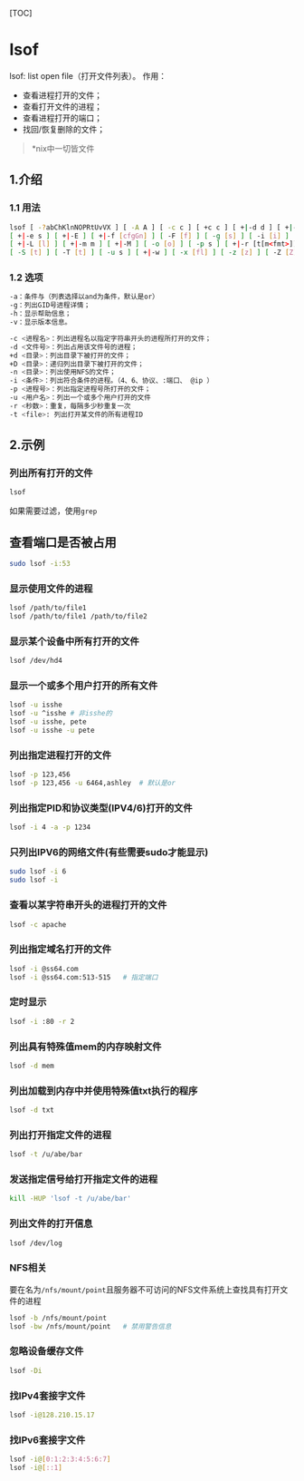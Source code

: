 [TOC]

# lsof
lsof: list open file（打开文件列表）。
作用：
* 查看进程打开的文件；
* 查看打开文件的进程；
* 查看进程打开的端口；
* 找回/恢复删除的文件；

> *nix中一切皆文件

## 1.介绍

### 1.1 用法
```bash
lsof [ -?abChKlnNOPRtUvVX ] [ -A A ] [ -c c ] [ +c c ] [ +|-d d ] [ +|-D D ] 
[ +|-e s ] [ +|-E ] [ +|-f [cfgGn] ] [ -F [f] ] [ -g [s] ] [ -i [i] ] [ -k k ] 
[ +|-L [l] ] [ +|-m m ] [ +|-M ] [ -o [o] ] [ -p s ] [ +|-r [t[m<fmt>]] ] [ -s [p:s] ] 
[ -S [t] ] [ -T [t] ] [ -u s ] [ +|-w ] [ -x [fl] ] [ -z [z] ] [ -Z [Z] ] [ -- ] [names]
```

### 1.2 选项
```bash
-a：条件与（列表选择以and为条件，默认是or）
-g：列出GID号进程详情；
-h：显示帮助信息；
-v：显示版本信息。

-c <进程名>：列出进程名以指定字符串开头的进程所打开的文件；
-d <文件号>：列出占用该文件号的进程；
+d <目录>：列出目录下被打开的文件；
+D <目录>：递归列出目录下被打开的文件；
-n <目录>：列出使用NFS的文件；
-i <条件>：列出符合条件的进程。（4、6、协议、:端口、 @ip ）
-p <进程号>：列出指定进程号所打开的文件；
-u <用户名>：列出一个或多个用户打开的文件
-r <秒数>：重复，每隔多少秒重复一次
-t <file>: 列出打开某文件的所有进程ID
```


## 2.示例
### 列出所有打开的文件
```bash
lsof
```
如果需要过滤，使用`grep`


## 查看端口是否被占用
```bash
sudo lsof -i:53
```

### 显示使用文件的进程
```bash
lsof /path/to/file1
lsof /path/to/file1 /path/to/file2
```
### 显示某个设备中所有打开的文件
```bash
lsof /dev/hd4
```

### 显示一个或多个用户打开的所有文件
```bash
lsof -u isshe
lsof -u ^isshe # 非isshe的
lsof -u isshe, pete
lsof -u isshe -u pete
```

### 列出指定进程打开的文件
```bash
lsof -p 123,456
lsof -p 123,456 -u 6464,ashley  # 默认是or
```

### 列出指定PID和协议类型(IPV4/6)打开的文件
```bash
lsof -i 4 -a -p 1234
```

### 只列出IPV6的网络文件(有些需要sudo才能显示)
```bash
sudo lsof -i 6
sudo lsof -i
```

### 查看以某字符串开头的进程打开的文件
```bash
lsof -c apache
```

### 列出指定域名打开的文件
```bash
lsof -i @ss64.com
lsof -i @ss64.com:513-515   # 指定端口
```

### 定时显示
```bash
lsof -i :80 -r 2
```

### 列出具有特殊值mem的内存映射文件
```bash
lsof -d mem
```

### 列出加载到内存中并使用特殊值txt执行的程序
```bash
lsof -d txt
```

### 列出打开指定文件的进程
```bash
lsof -t /u/abe/bar
```

### 发送指定信号给打开指定文件的进程
```bash
kill -HUP 'lsof -t /u/abe/bar'
```

### 列出文件的打开信息
```bash
lsof /dev/log
```

### NFS相关
要在名为`/nfs/mount/point`且服务器不可访问的NFS文件系统上查找具有打开文件的进程
```bash
lsof -b /nfs/mount/point
lsof -bw /nfs/mount/point   # 禁用警告信息
```

### 忽略设备缓存文件
```bash
lsof -Di
```

### 找IPv4套接字文件
```bash
lsof -i@128.210.15.17
```

### 找IPv6套接字文件
```bash
lsof -i@[0:1:2:3:4:5:6:7]
lsof -i@[::1]
```
